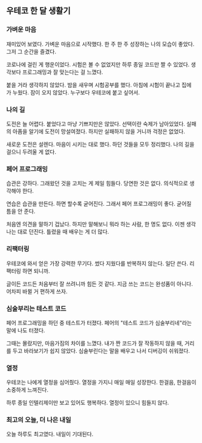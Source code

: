 ## 우테코 한 달 생활기

### 가벼운 마음
재미있어 보였다. 가벼운 마음으로 시작했다.
한 주 한 주 성장하는 나의 모습이 좋았다. 그저 그 순간을 즐겼다.

코로나에 걸린 게 행운이었다. 시험은 볼 수 없었지만 하루 종일 코드만 짤 수 있었다. 생각보다 프로그래밍과 잘 맞는다는 걸 느꼈다.

붙을 거라 생각하지 않았다. 밤을 새우며 시험공부를 했다. 아침에 시험이 끝나고 집에 가 누웠다.
잠이 오지 않았다. 누구보다 우테코에 붙고 싶어서.

### 나의 길
도전은 늘 어렵다. 붙었다고 마냥 기쁘지만은 않았다. 선택이란 숙제가 남아있었다.
실패의 아픔을 알기에 도전이 망설여졌다. 하지만 실패하지 않을 거니까 걱정은 없었다.

새로운 도전은 설렌다. 마음이 시키는 대로 했다. 하던 것들을 모두 정리했다. 나의 길을 걸으니 두려울 게 없다.

### 페어 프로그래밍
습관은 강하다. 그래왔던 것을 고치는 게 제일 힘들다. 당연한 것은 없다. 의식적으로 생각해야 한다.

연습은 습관을 만든다. 하면 할수록 굳어진다. 그래서 페어 프로그래밍이 좋다. 굳어질 틈을 안 준다.

처음엔 의견을 말하기 겁났다. 하지만 말해보니 뭐라 하는 사람, 한 명도 없다.
이젠 생각나는 대로 던진다. 틀렸을 때 배우는 게 더 많다.

### 리팩터링
우테코에 와서 얻은 가장 강력한 무기다. 썼다 지웠다를 반복하지 않는다. 일단 쓴다. 리팩터링 하면 되니까.

글이든 코드든 처음부터 잘 쓰려니까 힘든 것 같다. 지금 쓰는 코드는 완성품이 아니다. 어차피 바뀔 거 편하게 쓰자.

### 심술부리는 테스트 코드
페어 프로그래밍을 하던 중 테스트가 터졌다. 페어의 "테스트 코드가 심술부리네"라는 말에 나도 터졌다.

그때는 몰랐지만, 마음가짐의 차이를 느꼈다. 내가 짠 코드가 잘 작동하지 않을 때, 거리를 두고 바라보기가 쉽지 않았다.
심술부린다는 말을 배우고 나서 디버깅이 쉬워졌다.

### 열정
우테코는 나에게 열정을 심어줬다. 열정을 가지니 매일 매일 성장한다. 한걸음, 한걸음이 소중하게 느껴진다.

하루 종일 인텔리제이만 보고 있어도 행복하다. 열정이 있으니 힘들지 않다.

### 최고의 오늘, 더 나은 내일
오늘 하루도 최고였다. 내일이 기대된다.
